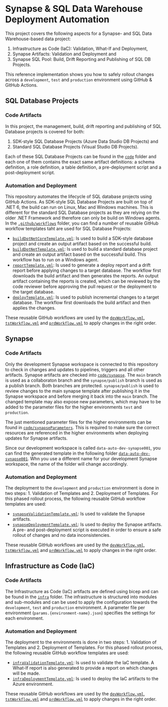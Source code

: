 # Synapse & SQL Data Warehouse Deployment Automation

This project covers the following aspects for a Synapse- and SQL Data Warehouse-based data project:

1. Infrastructure as Code (IaC): Validation, What-If and Deployment,
2. Synapse Artifacts: Validation and Deployment and
3. Synapse SQL Pool: Build, Drift Reporting and Publishing of SQL DB Projects.

This reference implementation shows you how to safely rollout changes across a `development`, `test` and `production` environment using GitHub & GitHub Actions.

## SQL Database Projects

### Code Artifacts

In this project, the management, build, drift reporting and publishing of SQL Database projects is covered for both:

1. SDK-style SQL Database Projects (Azure Data Studio DB Projects) and
2. Standard SQL Database Projects (Visual Studio DB Projects).

Each of these SQL Database Projects can be found in the [`code`](/code) folder and each one of them contains the exact same artifact definitions: a schema definition, a role definition, a table definition, a pre-deployment script and a post-deployment script.

### Automation and Deployment

This repository automates the lifecycle of SQL database projects using GitHub Actions. As SDK-style SQL Database Projects are built on top of .NET 6, the build can run on Linux, Mac and Windows machines. This is different for the standard SQL Database projects as they are relying on the older .NET Framework and therefore can only be build on Windows agents. In the [`.github/workflows`](/.github/workflows) folder, you can find a number of reusable GitHub workflow templates taht are used for SQL Database Projects:

* [`buildDotNetCoreTemplate.yml`](/.github/workflows/buildDotNetCoreTemplate.yml): Is used to build a SDK-style database project and create an output artifact based on the successful build.
* [`buildDotNetTemplate.yml`](/.github/workflows/buildDotNetTemplate.yml): Is used to build a standard database project and create an output artifact based on the successful build. This workflow has to run on a Windows agent.
* [`reportTemplate.yml`](/.github/workflows/reportTemplate.yml): Is used to generate a deploy report and a drift report before applying changes to a target database. The workflow first downloads the build artifact and then generates the reports. An output artifact containing the reports is created, which can be reviewed by the code reviewer before approving the pull request or the deployment to the target database.
* [`deployTemplate.yml`](/.github/workflows/deployTemplate.yml): Is used to publish incremental changes to a target database. The workflow first downloads the build artifact and then applies the changes.

These reusable GitHub workflows are used by the [`devWorkflow.yml`](/.github/workflows/devWorkflow.yml), [`tstWorkflow.yml`](/.github/workflows/tstWorkflow.yml) and [`prdWorkflow.yml`](/.github/workflows/prdWorkflow.yml) to apply changes in the right order.

## Synapse

### Code Artifacts

Only the development Synapse workspace is connected to this repository to check in changes and updates to pipelines, triggers and all other artifacts. Synapse artifacts are checked into [`code/synapse`](/code/synapse). The `main` branch is used as a collaboraton branch and the `synapse/publish` branch is used as a publish branch. Both branches are protected. `synapse/publish` is used to review changes to the main synapse template after publishing it in the Synapse workspace and before merging it back into the `main` branch. The changed template may also expose new parameters, which may have to be added to the parameter files for the higher environments `test` and `production`.

The just mentioned parameter files for the higher environments can be found in [`code/synapseParameters`](/code/synapseParameters). This is required to make sure the correct resources are referenced in the higher environments when deploying updates for Synapse artifacts.

Since our development workspace is called `data-auto-dev-synapse001`, you can find the generated template in the following folder [`data-auto-dev-synapse001`](/data-auto-dev-synapse001). Whn you use a different name for your development Synapse workspace, the name of the folder will change accordingly.

### Automation and Deployment

The deployment to the `development` and `production` environment is done in two steps: 1. Validation of Templates and 2. Deployment of Templates. For this phased rollout process, the following reusable GitHub workflow templates are used:

* [`synapseValidationTemplate.yml`](/.github/workflows/synapseValidationTemplate.yml): Is used to validate the Synapse artifacts.
* [`synapseDeploymentTemplate.yml`](/.github/workflows/synapseDeploymentTemplate.yml): Is used to deploy the Synapse artifacts. A pre- and post-deployment script is executed in order to ensure a safe rollout of changes and no data inconsistencies.

These reusable GitHub workflows are used by the [`devWorkflow.yml`](/.github/workflows/devWorkflow.yml), [`tstWorkflow.yml`](/.github/workflows/tstWorkflow.yml) and [`prdWorkflow.yml`](/.github/workflows/prdWorkflow.yml) to apply changes in the right order.

## Infrastructure as Code (IaC)

### Code Artifacts

The Infrastructure as Code (IaC) artifacts are defined using bicep and can be found in the [`infra`](/infra) folder. The infrastructure is structured into modules and sub-modules and can be used to apply the configuration towards the `development`, `test` and `production` environment. A parameter file per environment (`params.{environment-name}.json`) specifies the settings for each environment.

### Automation and Deployment

The deployment to the environments is done in two steps: 1. Validation of Templates and 2. Deployment of Templates. For this phased rollout process, the following reusable GitHub workflow templates are used:

* [`infraValidationTemplate.yml`](/.github/workflows/infraValidationTemplate.yml): Is used to validate the IaC template. A What-If report is also generated to provide a report on which changes will be made.
* [`infraDeploymentTemplate.yml`](/.github/workflows/infraDeploymentTemplate.yml): Is used to deploy the IaC artifacts to the Azure environment.

These reusable GitHub workflows are used by the [`devWorkflow.yml`](/.github/workflows/devWorkflow.yml), [`tstWorkflow.yml`](/.github/workflows/tstWorkflow.yml) and [`prdWorkflow.yml`](/.github/workflows/prdWorkflow.yml) to apply changes in the right order.
